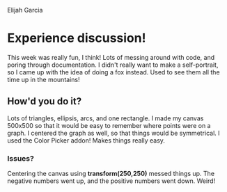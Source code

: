 Elijah Garcia
# Experience discussion!
This week was really fun, I think! Lots of messing around with code, and poring
through documentation. I didn't really want to make a self-portrait, so I came
up with the idea of doing a fox instead. Used to see them all the time up in
the mountains!
## How'd you do it?
Lots of triangles, ellipsis, arcs, and one rectangle. I made my canvas 500x500
so that it would be easy to remember where points were on a graph. I centered
the graph as well, so that things would be symmetrical. I used the Color Picker
addon! Makes things really easy.
### Issues?
Centering the canvas using **transform(250,250)** messed things up. The negative
numbers went up, and the positive numbers went down. Weird!
